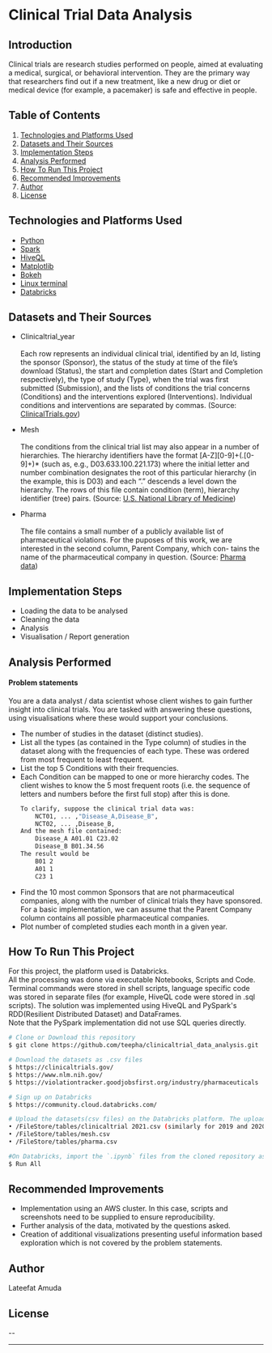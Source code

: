 # Clinical Trial Data Analysis

## Introduction
Clinical trials are research studies performed on people, aimed at evaluating a medical, surgical, or behavioral intervention. They are the primary way that researchers find out if a new treatment, like a new drug or diet or medical device (for example, a pacemaker) is safe and effective in people.


## Table of Contents
1. <a href="#technologies-and-platforms-used">Technologies and Platforms Used</a>
2. <a href="#datasets-and-their-sources">Datasets and Their Sources</a>
3. <a href="#implementation-steps">Implementation Steps</a>
3. <a href="#analysis-performed">Analysis Performed</a>
4. <a href="#how-to-run-this-project">How To Run This Project</a>
4. <a href="#recommended-improvements">Recommended Improvements</a>
5. <a href="#author">Author</a>
6. <a href="#license">License</a>


## Technologies and Platforms Used

- [Python](https://www.python.org/)
- [Spark](https://spark.apache.org/documentation.html)
- [HiveQL](https://cwiki.apache.org/confluence/display/Hive/LanguageManual)
- [Matplotlib](https://matplotlib.org/2.0.2/users/intro.html)
- [Bokeh](https://docs.bokeh.org/en/latest/)
- [Linux terminal](https://ubuntu.com/tutorials/command-line-for-beginners)
- [Databricks](https://community.cloud.databricks.com/)


## Datasets and Their Sources

- Clinicaltrial_year
<br><br>
Each row represents an individual clinical trial, identified by an Id, listing the sponsor (Sponsor), the status of the study at time of the file’s download (Status), the start and completion dates (Start and Completion respectively), the type of study (Type), when the trial was first submitted (Submission), and the lists of conditions the trial concerns (Conditions) and the interventions explored (Interventions). Individual conditions and interventions are separated by commas. (Source: [ClinicalTrials.gov](https://clinicaltrials.gov/))

- Mesh
<br><br>
The conditions from the clinical trial list may also appear in a number of hierarchies. The hierarchy identifiers have the format [A-Z][0-9]+(.[0-9]+)* (such as, e.g., D03.633.100.221.173) where the initial letter and number combination designates the root of this particular hierarchy (in the example, this is D03) and each “.” descends a level down the hierarchy. The rows of this file contain condition (term), hierarchy identifier (tree) pairs. (Source: [U.S. National Library of Medicine](https://www.nlm.nih.gov/))

- Pharma
<br><br>
The file contains a small number of a publicly available list of pharmaceutical violations. For the puposes of this work, we are interested in the second column, Parent Company, which con- tains the name of the pharmaceutical company in question. (Source: [Pharma data](https://violationtracker.goodjobsfirst.org/industry/pharmaceuticals))


## Implementation Steps

* Loading the data to be analysed
* Cleaning the data
* Analysis
* Visualisation / Report generation


## Analysis Performed
#### <b>Problem statements</b>
You are a data analyst / data scientist whose client wishes to gain further insight into clinical trials. You are tasked with answering these questions, using visualisations where these would support your conclusions.

- The number of studies in the dataset (distinct studies).
- List all the types (as contained in the Type column) of studies in the dataset along with the frequencies of each type. These was ordered from most frequent to least frequent.
- List the top 5 Conditions with their frequencies.
- Each Condition can be mapped to one or more hierarchy codes. The client wishes to know the 5 most frequent roots (i.e. the sequence of letters and numbers before the first full stop) after this is done.
  ```bash
  To clarify, suppose the clinical trial data was:
      NCT01, ... ,"Disease_A,Disease_B",
      NCT02, ... ,Disease_B,
  And the mesh file contained:
      Disease_A A01.01 C23.02
      Disease_B B01.34.56
  The result would be
      B01 2
      A01 1
      C23 1
  ```
- Find the 10 most common Sponsors that are not pharmaceutical companies, along with the number of clinical trials they have sponsored. For a basic implementation, we can assume that the Parent Company column contains all possible pharmaceutical companies.
- Plot number of completed studies each month in a given year. 


## How To Run This Project

For this project, the platform used is Databricks. 
<br>
All the processing was done via executable Notebooks, Scripts and Code. Terminal commands were stored in shell scripts, language specific code was stored in separate files (for example, HiveQL code were stored in .sql scripts).
The solution was implemented using HiveQL and PySpark's RDD(Resilient Distributed Dataset) and DataFrames. 
<br>
Note that the PySpark implementation did not use SQL queries directly.

```bash
# Clone or Download this repository
$ git clone https://github.com/teepha/clinicaltrial_data_analysis.git

# Download the datasets as .csv files
$ https://clinicaltrials.gov/
$ https://www.nlm.nih.gov/
$ https://violationtracker.goodjobsfirst.org/industry/pharmaceuticals

# Sign up on Databricks
$ https://community.cloud.databricks.com/

# Upload the datasets(csv files) on the Databricks platform. The uploaded datasets, if used, must exist (and be named) in the following locations: 
• /FileStore/tables/clinicaltrial 2021.csv (similarly for 2019 and 2020 datasets)
• /FileStore/tables/mesh.csv
• /FileStore/tables/pharma.csv

#On Databricks, import the `.ipynb` files from the cloned repository as Notebooks. Open each of the Notebook and click on <Run All>. This will run all the cells in the Notebook and give the result for the analysis.
$ Run All
```

## Recommended Improvements

*  Implementation using an AWS cluster. In this case, scripts and screenshots need to be supplied to ensure reproducibility.
* Further analysis of the data, motivated by the questions asked.
* Creation of additional visualizations presenting useful information based exploration which is not covered by the problem statements.

## Author

Lateefat Amuda

## License

--

---
